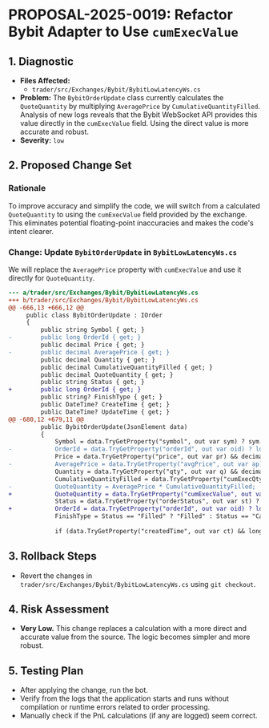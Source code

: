 # PROPOSAL-2025-0019: Refactor Bybit Adapter to Use `cumExecValue`

## 1. Diagnostic
- **Files Affected:**
  - `trader/src/Exchanges/Bybit/BybitLowLatencyWs.cs`
- **Problem:** The `BybitOrderUpdate` class currently calculates the `QuoteQuantity` by multiplying `AveragePrice` by `CumulativeQuantityFilled`. Analysis of new logs reveals that the Bybit WebSocket API provides this value directly in the `cumExecValue` field. Using the direct value is more accurate and robust.
- **Severity:** `low`

## 2. Proposed Change Set

### Rationale
To improve accuracy and simplify the code, we will switch from a calculated `QuoteQuantity` to using the `cumExecValue` field provided by the exchange. This eliminates potential floating-point inaccuracies and makes the code's intent clearer.

### Change: Update `BybitOrderUpdate` in `BybitLowLatencyWs.cs`
We will replace the `AveragePrice` property with `cumExecValue` and use it directly for `QuoteQuantity`.

```diff
--- a/trader/src/Exchanges/Bybit/BybitLowLatencyWs.cs
+++ b/trader/src/Exchanges/Bybit/BybitLowLatencyWs.cs
@@ -666,13 +666,12 @@
     public class BybitOrderUpdate : IOrder
     {
         public string Symbol { get; }
-        public long OrderId { get; }
         public decimal Price { get; }
-        public decimal AveragePrice { get; }
         public decimal Quantity { get; }
         public decimal CumulativeQuantityFilled { get; }
         public decimal QuoteQuantity { get; }
         public string Status { get; }
+        public long OrderId { get; }
         public string? FinishType { get; }
         public DateTime? CreateTime { get; }
         public DateTime? UpdateTime { get; }
@@ -680,12 +679,11 @@
         public BybitOrderUpdate(JsonElement data)
         {
             Symbol = data.TryGetProperty("symbol", out var sym) ? sym.GetString() ?? "" : "";
-            OrderId = data.TryGetProperty("orderId", out var oid) ? long.Parse(oid.GetString() ?? "0") : 0;
             Price = data.TryGetProperty("price", out var pr) && decimal.TryParse(pr.GetString(), out var price) ? price : 0;
-            AveragePrice = data.TryGetProperty("avgPrice", out var ap) && decimal.TryParse(ap.GetString(), out var avgPrice) ? avgPrice : 0;
             Quantity = data.TryGetProperty("qty", out var q) && decimal.TryParse(q.GetString(), out var qty) ? qty : 0;
             CumulativeQuantityFilled = data.TryGetProperty("cumExecQty", out var cq) && decimal.TryParse(cq.GetString(), out var cqty) ? cqty : 0;
-            QuoteQuantity = AveragePrice * CumulativeQuantityFilled;
+            QuoteQuantity = data.TryGetProperty("cumExecValue", out var cev) && decimal.TryParse(cev.GetString(), out var ceValue) ? ceValue : 0;
             Status = data.TryGetProperty("orderStatus", out var st) ? st.GetString() ?? "" : "";
+            OrderId = data.TryGetProperty("orderId", out var oid) ? long.Parse(oid.GetString() ?? "0") : 0;
             FinishType = Status == "Filled" ? "Filled" : Status == "Cancelled" ? "Cancelled" : null;
 
             if (data.TryGetProperty("createdTime", out var ct) && long.TryParse(ct.GetString(), out var createMs))

```

## 3. Rollback Steps
- Revert the changes in `trader/src/Exchanges/Bybit/BybitLowLatencyWs.cs` using `git checkout`.

## 4. Risk Assessment
- **Very Low.** This change replaces a calculation with a more direct and accurate value from the source. The logic becomes simpler and more robust.

## 5. Testing Plan
- After applying the change, run the bot.
- Verify from the logs that the application starts and runs without compilation or runtime errors related to order processing.
- Manually check if the PnL calculations (if any are logged) seem correct.